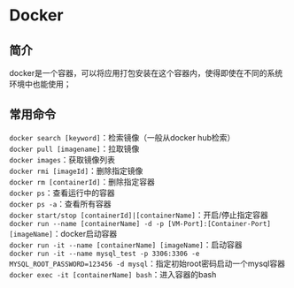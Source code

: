 # Docker

## 简介

docker是一个容器，可以将应用打包安装在这个容器内，使得即使在不同的系统环境中也能使用；

## 常用命令

`docker search [keyword]`：检索镜像（一般从docker hub检索）  
`docker pull [imagename]`：拉取镜像  
`docker images`：获取镜像列表  
`docker rmi [imageId]`：删除指定镜像  
`docker rm [containerId]`：删除指定容器  
`docker ps`：查看运行中的容器  
`docker ps -a`：查看所有容器  
`docker start/stop [containerId]|[containerName]`：开启/停止指定容器  
`docker run --name [containerName] -d -p [VM-Port]:[Container-Port] [imageName]`：docker启动容器  
`docker run -it --name [containerName] [imageName]`：启动容器  
`docker run -it --name mysql_test -p 3306:3306 -e MYSQL_ROOT_PASSWORD=123456 -d mysql`：指定初始root密码启动一个mysql容器  
`docker exec -it [containerName] bash`：进入容器的bash

